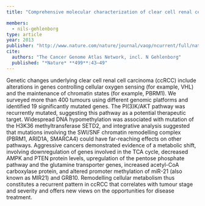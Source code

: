 ```yaml
---
title: "Comprehensive molecular characterization of clear cell renal cell carcinoma"

members:
  - nils-gehlenborg
type: article
year: 2013
publisher: "http://www.nature.com/nature/journal/vaop/ncurrent/full/nature12222.html"
cite:
  authors: "The Cancer Genome Atlas Network, incl. N Gehlenborg"
  published: "*Nature* **499**:43–49"
---
```

Genetic changes underlying clear cell renal cell carcinoma (ccRCC) include alterations in genes controlling cellular oxygen sensing (for example, VHL) and the maintenance of chromatin states (for example, PBRM1). We surveyed more than 400 tumours using different genomic platforms and identified 19 significantly mutated genes. The PI(3)K/AKT pathway was recurrently mutated, suggesting this pathway as a potential therapeutic target. Widespread DNA hypomethylation was associated with mutation of the H3K36 methyltransferase SETD2, and integrative analysis suggested that mutations involving the SWI/SNF chromatin remodelling complex (PBRM1, ARID1A, SMARCA4) could have far-reaching effects on other pathways. Aggressive cancers demonstrated evidence of a metabolic shift, involving downregulation of genes involved in the TCA cycle, decreased AMPK and PTEN protein levels, upregulation of the pentose phosphate pathway and the glutamine transporter genes, increased acetyl-CoA carboxylase protein, and altered promoter methylation of miR-21 (also known as MIR21) and GRB10. Remodelling cellular metabolism thus constitutes a recurrent pattern in ccRCC that correlates with tumour stage and severity and offers new views on the opportunities for disease treatment.